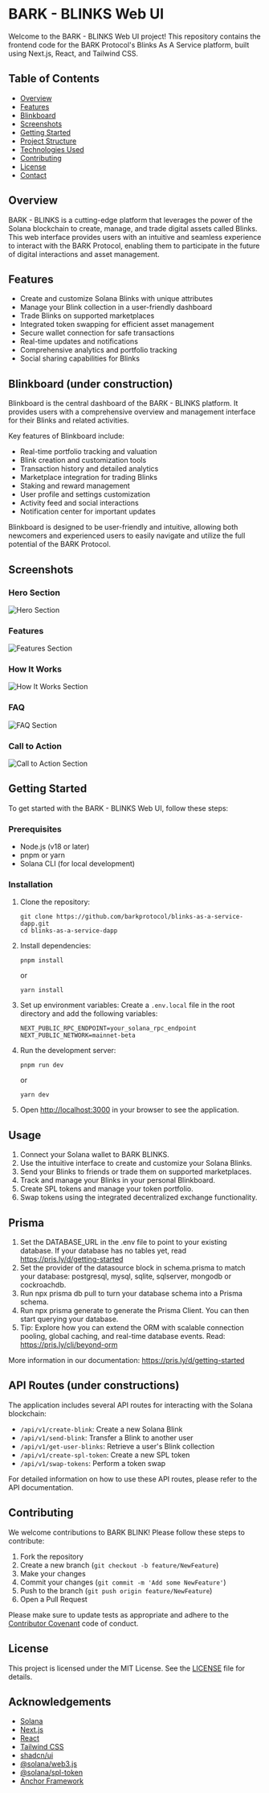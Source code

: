 # BARK - BLINKS Web UI

Welcome to the BARK - BLINKS Web UI project! This repository contains the frontend code for the BARK Protocol's Blinks As A Service platform, built using Next.js, React, and Tailwind CSS.

## Table of Contents

- [Overview](#overview)
- [Features](#features)
- [Blinkboard](#blinkboard)
- [Screenshots](#screenshots)
- [Getting Started](#getting-started)
- [Project Structure](#project-structure)
- [Technologies Used](#technologies-used)
- [Contributing](#contributing)
- [License](#license)
- [Contact](#contact)

## Overview

BARK - BLINKS is a cutting-edge platform that leverages the power of the Solana blockchain to create, manage, and trade digital assets called Blinks. This web interface provides users with an intuitive and seamless experience to interact with the BARK Protocol, enabling them to participate in the future of digital interactions and asset management.

## Features

- Create and customize Solana Blinks with unique attributes
- Manage your Blink collection in a user-friendly dashboard
- Trade Blinks on supported marketplaces
- Integrated token swapping for efficient asset management
- Secure wallet connection for safe transactions
- Real-time updates and notifications
- Comprehensive analytics and portfolio tracking
- Social sharing capabilities for Blinks

## Blinkboard (under construction)

Blinkboard is the central dashboard of the BARK - BLINKS platform. It provides users with a comprehensive overview and management interface for their Blinks and related activities.

Key features of Blinkboard include:

- Real-time portfolio tracking and valuation
- Blink creation and customization tools
- Transaction history and detailed analytics
- Marketplace integration for trading Blinks
- Staking and reward management
- User profile and settings customization
- Activity feed and social interactions
- Notification center for important updates

Blinkboard is designed to be user-friendly and intuitive, allowing both newcomers and experienced users to easily navigate and utilize the full potential of the BARK Protocol.

## Screenshots

### Hero Section
![Hero Section](./github/assets/hero.png)

### Features
![Features Section](./github/assets/features.png)

### How It Works
![How It Works Section](./github/assets/how-it-works.png)

### FAQ
![FAQ Section](./github/assets/faq.png)

### Call to Action
![Call to Action Section](./github/assets/cta.png)

## Getting Started

To get started with the BARK - BLINKS Web UI, follow these steps:

### Prerequisites

- Node.js (v18 or later)
- pnpm or yarn
- Solana CLI (for local development)

### Installation

1. Clone the repository:
   ```
   git clone https://github.com/barkprotocol/blinks-as-a-service-dapp.git
   cd blinks-as-a-service-dapp
   ```

2. Install dependencies:
   ```
   pnpm install
   ```
   or
   ```
   yarn install
   ```

3. Set up environment variables:
   Create a `.env.local` file in the root directory and add the following variables:
   ```
   NEXT_PUBLIC_RPC_ENDPOINT=your_solana_rpc_endpoint
   NEXT_PUBLIC_NETWORK=mainnet-beta
   ```

4. Run the development server:
   ```
   pnpm run dev
   ```
   or
   ```
   yarn dev
   ```

5. Open [http://localhost:3000](http://localhost:3000) in your browser to see the application.

## Usage

1. Connect your Solana wallet to BARK BLINKS.
2. Use the intuitive interface to create and customize your Solana Blinks.
3. Send your Blinks to friends or trade them on supported marketplaces.
4. Track and manage your Blinks in your personal Blinkboard.
5. Create SPL tokens and manage your token portfolio.
6. Swap tokens using the integrated decentralized exchange functionality.

## Prisma

1. Set the DATABASE_URL in the .env file to point to your existing database. If your database has no tables yet, read https://pris.ly/d/getting-started
2. Set the provider of the datasource block in schema.prisma to match your database: postgresql, mysql, sqlite, sqlserver, mongodb or cockroachdb.
3. Run npx prisma db pull to turn your database schema into a Prisma schema.
4. Run npx prisma generate to generate the Prisma Client. You can then start querying your database.
5. Tip: Explore how you can extend the ORM with scalable connection pooling, global caching, and real-time database events. Read: https://pris.ly/cli/beyond-orm

More information in our documentation: https://pris.ly/d/getting-started

## API Routes (under constructions)

The application includes several API routes for interacting with the Solana blockchain:

- `/api/v1/create-blink`: Create a new Solana Blink
- `/api/v1/send-blink`: Transfer a Blink to another user
- `/api/v1/get-user-blinks`: Retrieve a user's Blink collection
- `/api/v1/create-spl-token`: Create a new SPL token
- `/api/v1/swap-tokens`: Perform a token swap

For detailed information on how to use these API routes, please refer to the API documentation.

## Contributing

We welcome contributions to BARK BLINK! Please follow these steps to contribute:

1. Fork the repository
2. Create a new branch (`git checkout -b feature/NewFeature`)
3. Make your changes
4. Commit your changes (`git commit -m 'Add some NewFeature'`)
5. Push to the branch (`git push origin feature/NewFeature`)
6. Open a Pull Request

Please make sure to update tests as appropriate and adhere to the [Contributor Covenant](https://www.contributor-covenant.org/) code of conduct.

## License

This project is licensed under the MIT License. See the [LICENSE](LICENSE) file for details.

## Acknowledgements

- [Solana](https://solana.com/)
- [Next.js](https://nextjs.org/)
- [React](https://reactjs.org/)
- [Tailwind CSS](https://tailwindcss.com/)
- [shadcn/ui](https://ui.shadcn.com/)
- [@solana/web3.js](https://github.com/solana-labs/solana-web3.js)
- [@solana/spl-token](https://github.com/solana-labs/solana-program-library/tree/master/token)
- [Anchor Framework](https://www.anchor-lang.com/)
